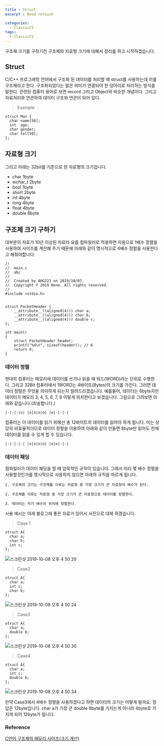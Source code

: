 ```yaml
---
title : Struct 
excerpt : Need retouch

categories:
  - ClassicCS
tags:
  - ClassicCS
---
```


구조체 크기를 구하기전 구조체와 자료형 크기에 대해서 정리를 하고 시작하겠습니다.

## Struct

C/C++ 프로그래밍 언어에서 구조화 된 데이터를 처리할 때 struct를 사용하는데 이를 구조체라고 한다. 구조화되었다는 말은 의미가 연결되어 한 덩어리로 처리하는 방식을 말한다. 관련된 컴퓨터 용어로 보면 record 그리고 Object와 비슷한 개념이다. 그리고 자료처리와 연관하여 데이터 구조와 연관이 되어 있다.

> Example

```
struct Man {
  char name[50];
  int  age;
  char gender;
  char tel[50];
};
```

## 자료형 크기

그리고 아래는 32bit를 기준으로 한 자료형의 크기입니다.
* char 1byte
* wchar_t 2byte
* bool 1byte
* short 2byte
* int 4byte
* long 4byte
* float 4byte
* double 8byte

## 구조체 크기 구하기

대부분의 자료가 10년 이상된 자료라 요즘 컴파일러로 적용하면 자동으로 1배수 정렬을 사용하여 사이즈를 계산해 주기 때문에 아래와 같이 명시적으로 4배수 정렬을 사용한다고 해줘야합니다.

```
//
//  main.c
//  abc
//
//  Created by AHG223 on 2019/10/07.
//  Copyright © 2019 None. All rights reserved.
//
#include <stdio.h>


struct PacketHeader {
    __attribute__((aligned(4))) char a;
    __attribute__((aligned(4))) char b;
    __attribute__((aligned(4))) double c;
};

int main()
{
    struct PacketHeader header;
    printf("%d\n", sizeof(header)); // 6
    return 0;
}
```

### 데이터 정렬

현대의 컴퓨터는 메모리에 데이터를 쓰거나 읽을 때 워드(WORD)라는 단위로 수행한다. 그리고 32Bit 컴퓨터에서 1WORD는 4바이트(Bytes)의 크기를 가진다. 그러면 데이터 정렬은 무엇을 의미하게 되는지 알려드리겠습니다.
예를들어, 데이터는 6byte지만 데이터가 메모리 3, 4, 5, 6, 7, 8 이렇게 위치한다고 보겠습니다. 그림으로 그려보면 아래와 같습니다.(죄송합니다.)

```
|-|-|-|o| |o|o|o|o| |o|-|-|-|
```

컴퓨터는 이 데이터를 읽기 위해선 총 12바이트의 데이터를 읽어야 하게 됩니다. 이는 상당히 비효율적이므로 데이터 정렬을 이용하여 아래와 같이 만들면 8byte만 읽어도 전체 데이터를 읽을 수 있게 할 수 있습니다.

```
|-|-|-|-| |o|o|o|o| |o|o|-|-|
```

### 데이터 패딩

컴파일러가 데이터 패딩을 할 때 암묵적인 규칙이 있습니다. 그래서 미리 몇 배수 정렬을 사용할것인가를 명시적으로 사용하지 않으면 아래의 규칙을 따르게 됩니다.

```
1. 구조체의 크기는 구조체를 이루는 자료형 중 가장 크기가 큰 자료형의 배수가 된다.

2. 구조체를 이루는 자료형 중 가장 크기가 큰 자료형으로 데이터를 정렬한다.

3. 데이터는 자기 배수의 위치에 정렬한다.
```

사용 예시는 아래 블로그에 좋은 자료가 있어서 사진으로 대체 하겠습니다.

> Case 1

```
struct A{
  char a;
  char b;
  int c;
};
```

![스크린샷 2019-10-08 오후 4 50 20](https://user-images.githubusercontent.com/44635266/66377081-d0223580-e9eb-11e9-9002-80a4bf288a5f.png)


> Case2

```
struct A{
  char a;
  int c;
  char b;
};
```

![스크린샷 2019-10-08 오후 4 50 24](https://user-images.githubusercontent.com/44635266/66377085-d0bacc00-e9eb-11e9-896e-9f31bcd76096.png)


> Case3


```
struct A{
  char a;
  double b;
};
```

![스크린샷 2019-10-08 오후 4 50 30](https://user-images.githubusercontent.com/44635266/66377086-d0bacc00-e9eb-11e9-9d92-5ed406ac58de.png)

> Case4

```
struct A{
  char a;
  int c;
  double b;
};
```

![스크린샷 2019-10-08 오후 4 50 34](https://user-images.githubusercontent.com/44635266/66377087-d0bacc00-e9eb-11e9-8ce6-805482ac98b5.png)

만약 Case3에서 4배수 정렬을 사용하겠다고 하면 데이터의 크기는 어떻게 될까요. 정답은 12byte입니다.
char a가 가장 큰 double 8byte를 가지는게 아니라 4byte로 가지게 되어 12byte가 됩니다.
### Reference

[C언어 구조체의 메모리 사이즈(크기 계산)](https://blog.naver.com/sharonichoya/220495444611)
